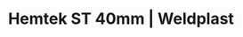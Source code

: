 ---
Link: "file:/Users/vinayakpatel/Downloads/www.weldplast.cz/hemtek-st-40mm"
product_name: "HEMTEK ST40 mm, 230 V / 3450 W"
product_id: "Obj. číslo:157.860"
title: "Hemtek ST 40mm | Weldplast"
product_desc: "Svařování lemů nebylo nikdy snazší. Svařovací přístroj HEMTEK ST je určen pro širokou škálu aplikací – velice snadno můžete svařovat např. propagační bannery, plachty apod. Přístroj během chvíle a velmi jednoduše připevníte k téměř jakémukoliv pracovnímu stolu a můžete začít svařovat.Svařovací rychlost až 12 m/min.Silné dmychadloSnadné nastavení lemovacího zařízení1 lemovací zařízení pro 3 různé aplikace: lem: 20/30/40 mm; otevřený lem do 100 mm; kedrSnadné ovládání: díky pedálu máte obě ruce volné pro manipulaci s materiálemVše v jednom: již není třeba žádné další svařování ručními přístrojiVšechny svařovací parametry jsou nastavitelnéOchlazovací režimLze upnout na téměř jakýkoliv stůl pomocí nastavitelného rychloupínacího zámku"
product_specs: "Třída ochrany I, NapětíV~230, PříkonW3450, FrekvenceHz50 / 60, Max. teplota°C650, Rychlostm/min0,8 - 12, Úroveň hlučnosti LpAdB70, Rozměry (D x Š x V)mm433 x 350 x 600, Hmotnostkg27 (včetně připevňovacího zařízení), Šířka trysekmm40"
product_downloads: "TECHNICKÉ TKANINY - katalog																								stáhnout																								, HEMTEK ST - manuál CZ																								stáhnout																								, HEMTEK ST - produktový list																								stáhnout																								"
href: "https://www.weldplast.cz/files/katalog-technicke-tkaniny-2019-web.pdf, https://www.weldplast.cz/files/katalog-technicke-tkaniny-2019-web.pdf, https://www.weldplast.cz/files/hemtek-cz.pdf, https://www.weldplast.cz/files/hemtek-cz.pdf, https://www.weldplast.cz/files/hemtek-datasheet-cz-2017-web.pdf, https://www.weldplast.cz/files/hemtek-datasheet-cz-2017-web.pdf"
accessories: "SEAMTEK W-900 AT230 V / 3900 WnovéHEMTEK K-STSEAMTEK 900 ATpodstavec, 2 ocelová přítlačná kola 25 mm, standardní tryska 25 mmHEMTEK ST20mm, 230V/ 2350 WHEMTEK ST30 mm, 230 V / 3450 W"
similar_products: ""
---